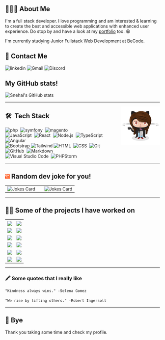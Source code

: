 <!--
**SnehalChetan/SnehalChetan** is a ✨ _special_ ✨ repository because its `README.md` (this file) appears on your GitHub profile.

Here are some ideas to get you started:

- 🔭 I’m currently working on ...
- 🌱 I’m currently learning ...
- 👯 I’m looking to collaborate on ...
- 🤔 I’m looking for help with ...
- 💬 Ask me about ...
- 📫 How to reach me: ...
- 😄 Pronouns: ...
- ⚡ Fun fact: ...
-->

## 👨🏻‍💻  About Me
<p>  I'm a full stack developer. I love programming and am interested & learning to create the best and accessible web applications with enhanced user experience. Do stop by and have a look at my <a href="https://snehalchetan.github.io/html-introduction/"> portfolio</a> too. 😀</p>
    <p> I'm currently studying Junior Fullstack Web Development at BeCode.</p>
     
## 📱 Contact Me
<p></p>

![linkedin](https://img.shields.io/badge/LinkedIn-0077B5?style=for-the-badge&logo=linkedin&logoColor=white)
![Gmail](https://img.shields.io/badge/Gmail-D14836?style=for-the-badge&logo=gmail&logoColor=white)
![Discord](https://img.shields.io/badge/Discord-7289DA?style=for-the-badge&logo=discord&logoColor=white)

## My GitHub stats!
![Snehal's GitHub stats](https://github-readme-stats.vercel.app/api?username=snehalchetan&show_icons=true&theme=codeSTACKr)
<hr/>
<img alt="coder" src="./images/femalecodertocat.png" align="right" width="25%"/>

## 🛠 &nbsp;Tech Stack
<p></p>
 

![php](https://img.shields.io/badge/-php-05122A?style=flat&logo=php)&nbsp;
![symfony](https://img.shields.io/badge/-symfony-05122A?style=flat&logo=symfony)&nbsp;
![magento](https://img.shields.io/badge/-magento-05122A?style=flat&logo=magento)&nbsp;\
![JavaScript](https://img.shields.io/badge/-JavaScript-05122A?style=flat&logo=javascript)&nbsp;
![React](https://img.shields.io/badge/-React-05122A?style=flat&logo=react)&nbsp;
![Node.js](https://img.shields.io/badge/-Node.js-05122A?style=flat&logo=node.js)&nbsp;
![TypeScript](https://img.shields.io/badge/TypeScript-007ACC?style=for-the-badge&logo=typescript&style=flat)
![Angular](https://img.shields.io/badge/Angular-DD0031?style=for-the-badge&logo=angular&style=flat)\
![Bootstrap](https://img.shields.io/badge/-Bootstrap-05122A?style=flat&logo=bootstrap&logoColor=563D7C)
![Tailwind](https://img.shields.io/badge/Tailwind_CSS-38B2AC?style=for-the-badge&logo=tailwind-css&style=flat)
![HTML](https://img.shields.io/badge/-HTML-05122A?style=flat&logo=HTML5)&nbsp;
![CSS](https://img.shields.io/badge/-CSS-05122A?style=flat&logo=CSS3&logoColor=1572B6)&nbsp;
![Git](https://img.shields.io/badge/-Git-05122A?style=flat&logo=git)&nbsp;
![GitHub](https://img.shields.io/badge/-GitHub-05122A?style=flat&logo=github)&nbsp;
![Markdown](https://img.shields.io/badge/-Markdown-05122A?style=flat&logo=markdown)\
![Visual Studio Code](https://img.shields.io/badge/-Visual%20Studio%20Code-05122A?style=flat&logo=visual-studio-code&logoColor=007ACC)&nbsp;
![PHPStorm](https://img.shields.io/badge/-PHPStorm-181717?style=for-the-badge&logo=phpstorm&style=flat)

<hr/>
 <h2><img alt="programmingHumor" src="./images/programmingHumor.png" width="3%"/>  Random dev joke for you!</h2>

<p></p>
<table><tr><td style="padding-right:15px;">
<img src="https://readme-jokes.vercel.app/api?theme=flag-india" alt="Jokes Card" />
</td><td style="padding-left:15px;">
<img src="https://readme-jokes.vercel.app/api?theme=solarized-light" alt="Jokes Card" />
</td></tr></table>
 



<hr/>

## 👨‍💻 Some of the projects I have worked on 
<!-- <center> -->
<table style="border:none;">
<tr>
<td>
<a href="https://github.com/SnehalChetan/ajax_pokedex">
  <img align="center" src="https://github-readme-stats.vercel.app/api/pin/?username=snehalchetan&repo=ajax_pokedex&theme=ayu-mirage&layout=compact" />
</a>
</td>
<td>
<a href="https://github.com/SnehalChetan/php-blackjack-mvc">
  <img align="center" src="https://github-readme-stats.vercel.app/api/pin/?username=snehalchetan&repo=php-blackjack-mvc&theme=ayu-mirage&layout=compact" />
</a>
</td>
</tr>

<tr>
<td>
<a href="https://github.com/SnehalChetan/kahoot-but-better">
  <img align="center" src="https://github-readme-stats.vercel.app/api/pin/?username=snehalchetan&repo=kahoot-but-better&theme=ayu-mirage&layout=compact" />
</a>
</td>
<td>
<a href="https://github.com/SnehalChetan/E-commerce-webshop">
  <img align="center" src="https://github-readme-stats.vercel.app/api/pin/?username=snehalchetan&repo=E-commerce-webshop&theme=ayu-mirage&layout=compact" />
</a>
</td>
</tr>
  <tr>
<td>
<a href="https://github.com/SnehalChetan/guestbook-php">
  <img align="center" src="https://github-readme-stats.vercel.app/api/pin/?username=snehalchetan&repo=guestbook-php&theme=ayu-mirage&layout=compact" />
</a>
</td>
<td>
<a href="https://github.com/SnehalChetan/php-crud">
  <img align="center" src="https://github-readme-stats.vercel.app/api/pin/?username=snehalchetan&repo=php-crud&theme=ayu-mirage&layout=compact" />
</a>
</td>
</tr>
  <tr>
<td>
<a href="https://github.com/SnehalChetan/JSGame-Rock-paper-scissors-lizard-spock">
  <img align="center" src="https://github-readme-stats.vercel.app/api/pin/?username=snehalchetan&repo=JSGame-Rock-paper-scissors-lizard-spock&theme=ayu-mirage&layout=compact" />
</a>
</td>
<td>

<a href="https://github.com/SnehalChetan/js-memory-game">
  <img align="center" src="https://github-readme-stats.vercel.app/api/pin/?username=snehalchetan&repo=js-memory-game&theme=ayu-mirage&layout=compact" />
</a>
</td>
</tr>

<tr>
<td>
<a href="https://github.com/SnehalChetan/jacs-digital-jump">
  <img align="center" src="https://github-readme-stats.vercel.app/api/pin/?username=snehalchetan&repo=jacs-digital-jump&theme=ayu-mirage&layout=compact" />
</a>
</td>
<td>
<a href="https://github.com/SnehalChetan/challenge-bootstrap">
  <img align="center" src="https://github-readme-stats.vercel.app/api/pin/?username=snehalchetan&repo=challenge-bootstrap&theme=ayu-mirage&layout=compact" />
</a>
</td>
</tr>





<tr>
<td>
<a href="https://github.com/SnehalChetan/basic-angular-form">
  <img align="center" src="https://github-readme-stats.vercel.app/api/pin/?username=snehalchetan&repo=basic-angular-form&theme=ayu-mirage&layout=compact" />
</a>
</td>
<td>
<a href="https://github.com/SnehalChetan/baking-with-wordpress">
  <img align="center" src="https://github-readme-stats.vercel.app/api/pin/?username=snehalchetan&repo=baking-with-wordpress&theme=ayu-mirage&layout=compact" />
</a>
</td>
</tr>


</table>
<!-- </center> -->
<hr/>

### 🖍 Some quotes that I really like

    "Kindness always wins." -Selena Gomez

    "We rise by lifting others." -Robert Ingersoll
<hr/>

## 👋 Bye
Thank you taking some time and check my profile.
